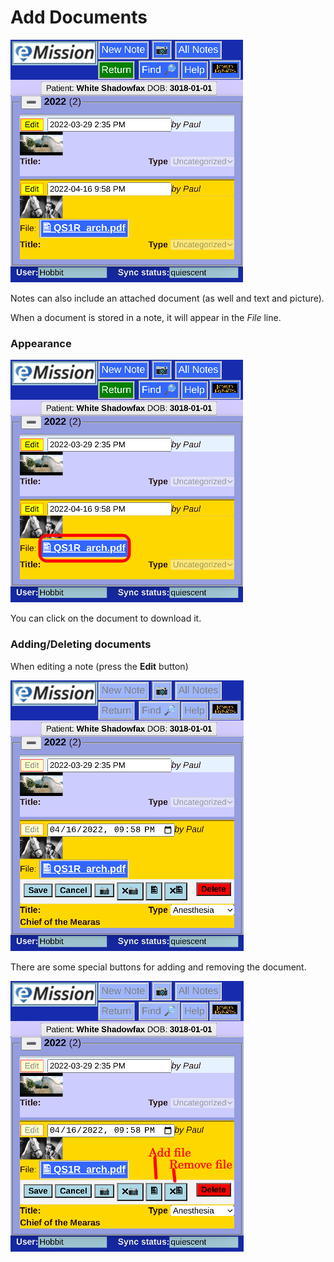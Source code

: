 # Add Documents

![](images/NoteFile.png)

Notes can also include an attached document (as well and text and picture).

When a document is stored in a note, it will appear in the *File* line.

### Appearance

![](images/NoteFile1.png)

You can click on the document to download it.

### Adding/Deleting documents

When editing a note (press the **Edit** button)

![](images/NoteFile2.png)

There are some special buttons for adding and removing the document.

![](images/NoteFile3.png)


